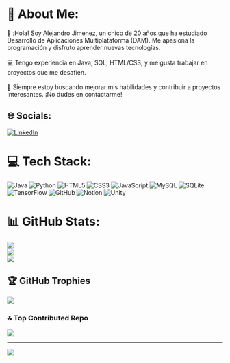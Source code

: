# 💫 About Me:
👋 ¡Hola! Soy Alejandro Jimenez, un chico de 20 años que ha estudiado Desarrollo de Aplicaciones Multiplataforma (DAM). Me apasiona la programación y disfruto aprender nuevas tecnologías.<br><br>💻 Tengo experiencia en Java, SQL, HTML/CSS, y me gusta trabajar en proyectos que me desafíen.<br><br>🚀 Siempre estoy buscando mejorar mis habilidades y contribuir a proyectos interesantes. ¡No dudes en contactarme!

## 🌐 Socials:
[![LinkedIn](https://img.shields.io/badge/LinkedIn-%230077B5.svg?logo=linkedin&logoColor=white)](https://www.linkedin.com/in/AlejandroJimenez16) 

# 💻 Tech Stack:
![Java](https://img.shields.io/badge/java-%23ED8B00.svg?style=for-the-badge&logo=openjdk&logoColor=white) ![Python](https://img.shields.io/badge/python-3670A0?style=for-the-badge&logo=python&logoColor=ffdd54) ![HTML5](https://img.shields.io/badge/html5-%23E34F26.svg?style=for-the-badge&logo=html5&logoColor=white) ![CSS3](https://img.shields.io/badge/css3-%231572B6.svg?style=for-the-badge&logo=css3&logoColor=white) ![JavaScript](https://img.shields.io/badge/javascript-%23323330.svg?style=for-the-badge&logo=javascript&logoColor=%23F7DF1E) ![MySQL](https://img.shields.io/badge/mysql-4479A1.svg?style=for-the-badge&logo=mysql&logoColor=white) ![SQLite](https://img.shields.io/badge/sqlite-%2307405e.svg?style=for-the-badge&logo=sqlite&logoColor=white) ![TensorFlow](https://img.shields.io/badge/TensorFlow-%23FF6F00.svg?style=for-the-badge&logo=TensorFlow&logoColor=white) ![GitHub](https://img.shields.io/badge/github-%23121011.svg?style=for-the-badge&logo=github&logoColor=white) ![Notion](https://img.shields.io/badge/Notion-%23000000.svg?style=for-the-badge&logo=notion&logoColor=white) ![Unity](https://img.shields.io/badge/Unity-%23000000.svg?style=for-the-badge&logo=unity&logoColor=white)

# 📊 GitHub Stats:
![](https://github-readme-stats.vercel.app/api?username=AlejandroJimenez16&theme=jolly&hide_border=false&include_all_commits=false&count_private=false)<br/>
![](https://github-readme-streak-stats.herokuapp.com/?user=AlejandroJimenez16&theme=jolly&hide_border=false)<br/>
![](https://github-readme-stats.vercel.app/api/top-langs/?username=AlejandroJimenez16&theme=jolly&hide_border=false&include_all_commits=false&count_private=false&layout=compact)

## 🏆 GitHub Trophies
![](https://github-profile-trophy.vercel.app/?username=AlejandroJimenez16&theme=radical&no-frame=false&no-bg=false&margin-w=4)

### 🔝 Top Contributed Repo
![](https://github-contributor-stats.vercel.app/api?username=AlejandroJimenez16&limit=5&theme=jolly&combine_all_yearly_contributions=true)

---
[![](https://visitcount.itsvg.in/api?id=AlejandroJimenez16&icon=0&color=0)](https://visitcount.itsvg.in)
